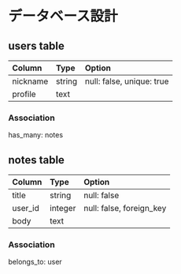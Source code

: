 # データベース設計

## users table
|Column|Type|Option|
|:--|:--|:--|
|nickname|string|null: false, unique: true|
|profile|text||

### Association
has_many: notes

## notes table
|Column|Type|Option|
|:--|:--|:--|
|title|string|null: false|
|user_id|integer|null: false, foreign_key|
|body|text||

### Association
belongs_to: user
